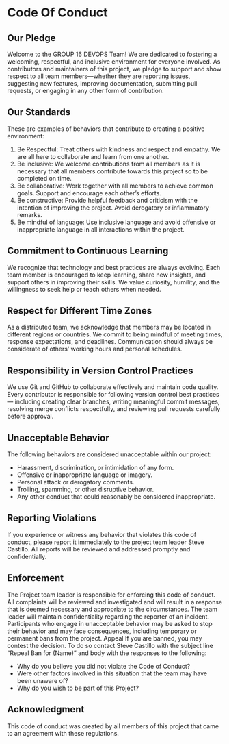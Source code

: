 # Code Of Conduct
## Our Pledge

Welcome to the GROUP 16 DEVOPS Team!
We are dedicated to fostering a welcoming, respectful, and inclusive environment for everyone involved. As contributors and maintainers of this project, we pledge to support and show respect to all team members—whether they are reporting issues, suggesting new features, improving documentation, submitting pull requests, or engaging in any other form of contribution.

## Our Standards

These are examples of behaviors that contribute to creating a positive environment:

1. Be Respectful: Treat others with kindness and respect and empathy. We are all here to collaborate and learn from one another.
2. Be inclusive: We welcome contributions from all members as it is necessary that all members contribute towards this project so to be completed on time.
3. Be collaborative: Work together with all members to achieve common goals. Support and encourage each other’s efforts.
4. Be constructive: Provide helpful feedback and criticism with the intention of improving the project. Avoid derogatory or inflammatory remarks.
5. Be mindful of language: Use inclusive language and avoid offensive or inappropriate language in all interactions within the project.

## Commitment to Continuous Learning
We recognize that technology and best practices are always evolving. Each team member is encouraged to keep learning, share new insights, and support others in improving their skills. We value curiosity, humility, and the willingness to seek help or teach others when needed.

## Respect for Different Time Zones
As a distributed team, we acknowledge that members may be located in different regions or countries. We commit to being mindful of meeting times, response expectations, and deadlines. Communication should always be considerate of others’ working hours and personal schedules.

## Responsibility in Version Control Practices
We use Git and GitHub to collaborate effectively and maintain code quality. Every contributor is responsible for following version control best practices — including creating clear branches, writing meaningful commit messages, resolving merge conflicts respectfully, and reviewing pull requests carefully before approval.

## Unacceptable Behavior

The following behaviors are considered unacceptable within our project:
- Harassment, discrimination, or intimidation of any form.
- Offensive or inappropriate language or imagery.
- Personal attack or derogatory comments.
- Trolling, spamming, or other disruptive behavior.
- Any other conduct that could reasonably be considered inappropriate.

## Reporting Violations

If you experience or witness any behavior that violates this code of conduct, please report it immediately to the project team leader Steve Castillo. All reports will be reviewed and addressed promptly and confidentially.

## Enforcement

The Project team leader is responsible for enforcing this code of conduct. All complaints will be reviewed and investigated and will result in a response that is deemed necessary and appropriate to the circumstances. The team leader will maintain confidentiality regarding the reporter of an incident. Participants who engage in unacceptable behavior may be asked to stop their behavior and may face consequences, including temporary or permanent bans from the project.
Appeal
If you are banned, you may contest the decision. To do so contact Steve Castillo with the subject line “Repeal Ban for (Name)” and body with the responses to the following:
- Why do you believe you did not violate the Code of Conduct?
- Were other factors involved in this situation that the team may have been unaware of?
- Why do you wish to be part of this Project?

## Acknowledgment

This code of conduct was created by all members of this project that came to an agreement with these regulations. 

